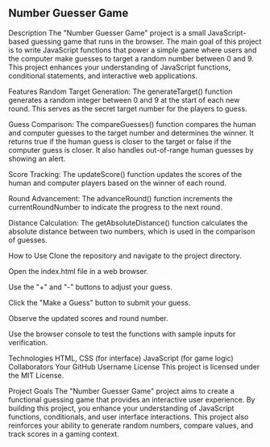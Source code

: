 
## Number Guesser Game

Description
The "Number Guesser Game" project is a small JavaScript-based guessing game that runs in the browser. The main goal of this project is to write JavaScript functions that power a simple game where users and the computer make guesses to target a random number between 0 and 9. This project enhances your understanding of JavaScript functions, conditional statements, and interactive web applications.

Features
Random Target Generation: The generateTarget() function generates a random integer between 0 and 9 at the start of each new round. This serves as the secret target number for the players to guess.

Guess Comparison: The compareGuesses() function compares the human and computer guesses to the target number and determines the winner. It returns true if the human guess is closer to the target or false if the computer guess is closer. It also handles out-of-range human guesses by showing an alert.

Score Tracking: The updateScore() function updates the scores of the human and computer players based on the winner of each round.

Round Advancement: The advanceRound() function increments the currentRoundNumber to indicate the progress to the next round.

Distance Calculation: The getAbsoluteDistance() function calculates the absolute distance between two numbers, which is used in the comparison of guesses.

How to Use
Clone the repository and navigate to the project directory.

Open the index.html file in a web browser.

Use the "+" and "-" buttons to adjust your guess.

Click the "Make a Guess" button to submit your guess.

Observe the updated scores and round number.

Use the browser console to test the functions with sample inputs for verification.

Technologies
HTML, CSS (for interface)
JavaScript (for game logic)
Collaborators
Your GitHub Username
License
This project is licensed under the MIT License.

Project Goals
The "Number Guesser Game" project aims to create a functional guessing game that provides an interactive user experience. By building this project, you enhance your understanding of JavaScript functions, conditionals, and user interface interactions. This project also reinforces your ability to generate random numbers, compare values, and track scores in a gaming context.
